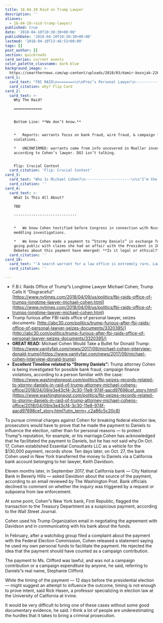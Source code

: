 ```yaml
---
title: 18.04.10 Raid on Trump Lawyer
description: ''
aliases:
  - 18-04-10-raid-trump-lawyer/
published: true
date: '2018-04-10T10:30:30+00:00'
publishDate: '2018-04-10T10:30:30+00:00'
lastmod: '2018-04-10T13:46:52+00:00'
tags: []
post_author: []
section: quickreads
card_series: current events
color_palette_classname: dark-blue
background_image: >-
  https://smarthernews.com/wp-content/uploads/2018/03/damir-bosnjak-226653-unsplash-scaled.jpg
card_1:
  card_text: "FBI RAID\n========\n\nPrez’s Personal Lawyer\n----------------------\n\n*   **Who:** Michael Cohen, President Trump’s top attorney.\n*   **What:** FBI seized personal records & communication.\n*   **Where:** NYC office & residences.\n*   **When:** Monday morning.\n*   **How:** Warrants from NY Feds.\n\nwhy? Flip Card"
  card_citation: why? Flip Card
card_2:
  card_text: >-
    Why The Raid?

    =============


    Bottom Line: **We don’t know.**


    *   Reports: warrants focus on bank fraud, wire fraud, & campaign finance
    violations.

    *   UNCONFIRMED: warrants come from info uncovered in Mueller investigation
    according to Cohen’s lawyer. DOJ isn’t talking.


    Flip: Crucial Context
  card_citation: 'Flip: Crucial Context'
card_3:
  card_text: "Who Is Michael Cohen?\n---------------------\n\n‘I’m the guy who would take a bullet for the president”\n\n*   New York native\n*   Former taxi cab fleet manager\n*   Personal injury attorney\n*   Worked for Trump organization since 2006\n*   NEVER officially part of campaign or White House"
  card_citation: ''
card_4:
  card_text: >-
    What Is This All About?  

    TBD

    -----------------------------


    *   We know Cohen testified before Congress in connection with Russian
    meddling investigations.

    *   We know Cohen made a payment to “Stormy Daniels” in exchange for her not
    going public with claims she had an affair with the President in 2006.
    Debates about this payment have emerged: **Is it legal or ethical?**
  card_citation: ''
card_10:
  card_text: "‘A search warrant for a law office is extremely rare. Lawyers are given the courtesy of producing documents in response to a subpoena ... unless the government believes a lawyer will destroy or conceal the objects of the search.’ Stephen Gillers, NYU School of Law.\n\n[view sources](https://smarthernews.com/18-04-10-raid-trump-lawyer/)"
  card_citation: ''

---
```

*   F.B.I. Raids Office of Trump”s Longtime Lawyer Michael Cohen; Trump Calls It “Disgraceful” [https://www.nytimes.com/2018/04/09/us/politics/fbi-raids-office-of-trumps-longtime-lawyer-michael-cohen.html](https://www.nytimes.com/2018/04/09/us/politics/fbi-raids-office-of-trumps-longtime-lawyer-michael-cohen.html)
*   Trump furious after FBI raids office of personal lawyer, seizes documents: [http://abc30.com/politics/trump-furious-after-fbi-raids-office-of-personal-lawyer-seizes-documents/3320395/](http://abc30.com/politics/trump-furious-after-fbi-raids-office-of-personal-lawyer-seizes-documents/3320395/)
*   **GREAT READ:** Michael Cohen Would Take a Bullet for Donald Trump: [https://www.vanityfair.com/news/2017/09/michael-cohen-interview-donald-trump](https://www.vanityfair.com/news/2017/09/michael-cohen-interview-donald-trump)
*   **Excellent Timeline related to “Stormy Daniels”:** Trump attorney Cohen is being investigated for possible bank fraud, campaign finance violations, according to a person familiar with the case: [https://www.washingtonpost.com/politics/fbi-seizes-records-related-to-stormy-daniels-in-raid-of-trump-attorney-michael-cohens-office/2018/04/09/e3e43cf4-3c30-11e8-974f-aacd97698cef_story.html](https://www.washingtonpost.com/politics/fbi-seizes-records-related-to-stormy-daniels-in-raid-of-trump-attorney-michael-cohens-office/2018/04/09/e3e43cf4-3c30-11e8-974f-aacd97698cef_story.html?utm_term=.c2a86c5c20c8)

To pursue criminal charges against Cohen for breaking federal election law, prosecutors would have to prove that he made the payment to Daniels to influence the election, rather than for personal reasons — to protect Trump”s reputation, for example, or his marriage.Cohen has acknowledged that he facilitated the payment to Daniels, but he has not said why.On Oct. 17, Cohen established Essential Consultants LLC as a vehicle for the $130,000 payment, records show. Ten days later, on Oct. 27, the bank Cohen used in New York transferred the money to Daniels via a California bank account belonging to her lawyer, Keith Davidson.

Eleven months later, in September 2017, that California bank — City National Bank in Beverly Hills — asked Davidson about the source of the payment, according to an email reviewed by The Washington Post. Bank officials declined to comment on whether the inquiry was triggered by a request or subpoena from law enforcement.

At some point, Cohen”s New York bank, First Republic, flagged the transaction to the Treasury Department as a suspicious payment, according to the Wall Street Journal.

Cohen used his Trump Organization email in negotiating the agreement with Davidson and in communicating with his bank about the funds.

In February, after a watchdog group filed a complaint about the payment with the Federal Election Commission, Cohen released a statement saying he used my own personal funds to facilitate the payment. He rejected the idea that the payment should have counted as a campaign contribution.

The payment to Ms. Clifford was lawful, and was not a campaign contribution or a campaign expenditure by anyone, he said, referring to Daniels”s real name, Stephanie Clifford.

While the timing of the payment — 12 days before the presidential election — might suggest an attempt to influence the outcome, timing is not enough to prove intent, said Rick Hasen, a professor specializing in election law at the University of California at Irvine.

It would be very difficult to bring one of these cases without some good documentary evidence, he said. I think a lot of people are underestimating the hurdles that it takes to bring a criminal prosecution.